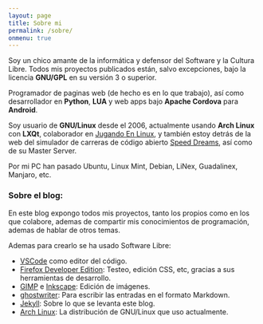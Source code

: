 ```yaml
---
layout: page
title: Sobre mi
permalink: /sobre/
onmenu: true
---
```

Soy un chico amante de la informática y defensor del Software y la Cultura Libre. Todos mis proyectos publicados están, salvo excepciones, bajo la licencia **GNU/GPL** en su versión 3 o superior.

Programador de paginas web (de hecho es en lo que trabajo), así como desarrollador en **Python**, **LUA** y web apps bajo **Apache Cordova** para **Android**.

Soy usuario de **GNU/Linux** desde el 2006, actualmente usando **Arch Linux** con **LXQt**, colaborador en [Jugando En Linux](https://jugandoenlinux.com), y también estoy detrás de la web del simulador de carreras de código abierto [Speed Dreams](https://www.speed-dreams.net), así como de su Master Server.

Por mi PC han pasado Ubuntu, Linux Mint, Debian, LiNex, Guadalinex, Manjaro, etc.

### Sobre el blog:

En este blog expongo todos mis proyectos, tanto los propios como en los que colabore, ademas de compartir mis conocimientos de programación, ademas de hablar de otros temas.

Ademas para crearlo se ha usado Software Libre:

* [VSCode](https://code.visualstudio.com/) como editor del código.
* [Firefox Developer Edition](https://www.mozilla.org/es-ES/firefox/developer/): Testeo, edición CSS, etc, gracias a sus herramientas de desarrollo.
* [GIMP](https://www.gimp.org/) e [Inkscape](https://inkscape.org/): Edición de imágenes.
* [ghostwriter](https://github.com/wereturtle/ghostwriter): Para escribir las entradas en el formato Markdown.
* [Jekyll](http://jekyllrb.com/): Sobre lo que se levanta este blog.
* [Arch Linux](https://www.archlinux.org/): La distribución de GNU/Linux que uso actualmente.
